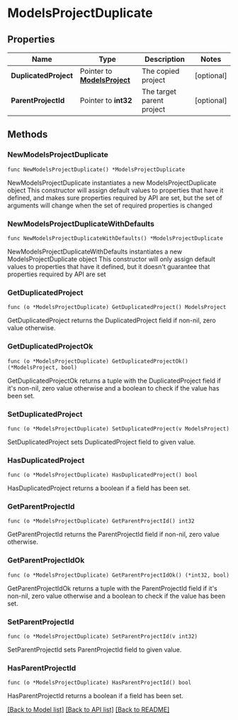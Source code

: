# ModelsProjectDuplicate

## Properties

Name | Type | Description | Notes
------------ | ------------- | ------------- | -------------
**DuplicatedProject** | Pointer to [**ModelsProject**](ModelsProject.md) | The copied project | [optional] 
**ParentProjectId** | Pointer to **int32** | The target parent project | [optional] 

## Methods

### NewModelsProjectDuplicate

`func NewModelsProjectDuplicate() *ModelsProjectDuplicate`

NewModelsProjectDuplicate instantiates a new ModelsProjectDuplicate object
This constructor will assign default values to properties that have it defined,
and makes sure properties required by API are set, but the set of arguments
will change when the set of required properties is changed

### NewModelsProjectDuplicateWithDefaults

`func NewModelsProjectDuplicateWithDefaults() *ModelsProjectDuplicate`

NewModelsProjectDuplicateWithDefaults instantiates a new ModelsProjectDuplicate object
This constructor will only assign default values to properties that have it defined,
but it doesn't guarantee that properties required by API are set

### GetDuplicatedProject

`func (o *ModelsProjectDuplicate) GetDuplicatedProject() ModelsProject`

GetDuplicatedProject returns the DuplicatedProject field if non-nil, zero value otherwise.

### GetDuplicatedProjectOk

`func (o *ModelsProjectDuplicate) GetDuplicatedProjectOk() (*ModelsProject, bool)`

GetDuplicatedProjectOk returns a tuple with the DuplicatedProject field if it's non-nil, zero value otherwise
and a boolean to check if the value has been set.

### SetDuplicatedProject

`func (o *ModelsProjectDuplicate) SetDuplicatedProject(v ModelsProject)`

SetDuplicatedProject sets DuplicatedProject field to given value.

### HasDuplicatedProject

`func (o *ModelsProjectDuplicate) HasDuplicatedProject() bool`

HasDuplicatedProject returns a boolean if a field has been set.

### GetParentProjectId

`func (o *ModelsProjectDuplicate) GetParentProjectId() int32`

GetParentProjectId returns the ParentProjectId field if non-nil, zero value otherwise.

### GetParentProjectIdOk

`func (o *ModelsProjectDuplicate) GetParentProjectIdOk() (*int32, bool)`

GetParentProjectIdOk returns a tuple with the ParentProjectId field if it's non-nil, zero value otherwise
and a boolean to check if the value has been set.

### SetParentProjectId

`func (o *ModelsProjectDuplicate) SetParentProjectId(v int32)`

SetParentProjectId sets ParentProjectId field to given value.

### HasParentProjectId

`func (o *ModelsProjectDuplicate) HasParentProjectId() bool`

HasParentProjectId returns a boolean if a field has been set.


[[Back to Model list]](../README.md#documentation-for-models) [[Back to API list]](../README.md#documentation-for-api-endpoints) [[Back to README]](../README.md)


